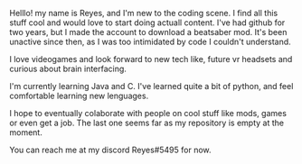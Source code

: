 Helllo! my name is Reyes, and I'm new to the coding scene. I find all this stuff cool and would love to start doing actuall content. 
I've had github for two years, but I made the account to download a beatsaber mod. It's been unactive since then, as I was too intimidated by code I couldn't understand. 

I love videogames and look forward to new tech like, future vr headsets and curious about brain interfacing.

I'm currently learning Java and C. I've learned quite a bit of python, and feel comfortable learning new lenguages. 

I hope to eventually colaborate with people on cool stuff like mods, games or even get a job. The last one seems far as my repository is empty at the moment. 

You can reach me at my discord Reyes#5495 for now.

<!---
mulabaca/mulabaca is a ✨ special ✨ repository because its `README.md` (this file) appears on your GitHub profile.
You can click the Preview link to take a look at your changes.
--->
